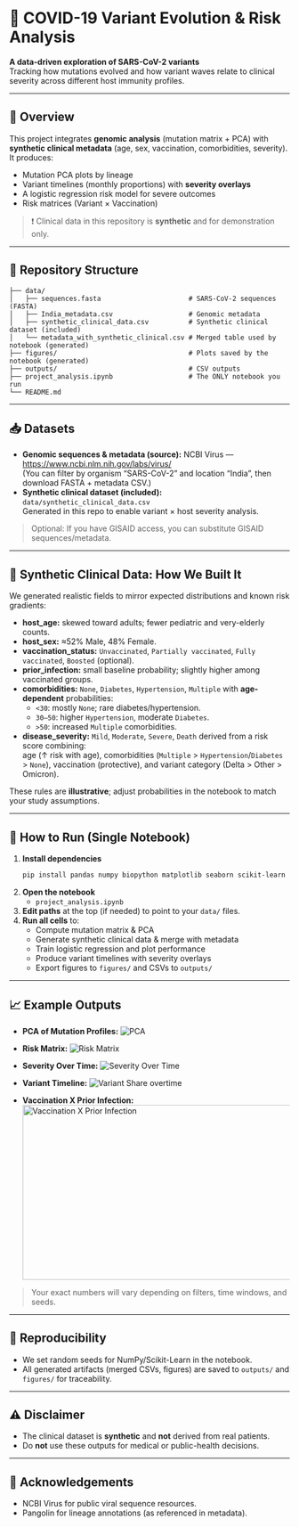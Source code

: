 # 🧬 COVID-19 Variant Evolution & Risk Analysis

**A data-driven exploration of SARS-CoV-2 variants**  
Tracking how mutations evolved and how variant waves relate to clinical severity across different host immunity profiles.

---

## 📌 Overview
This project integrates **genomic analysis** (mutation matrix + PCA) with **synthetic clinical metadata** (age, sex, vaccination, comorbidities, severity).  
It produces:
- Mutation PCA plots by lineage
- Variant timelines (monthly proportions) with **severity overlays**
- A logistic regression risk model for severe outcomes
- Risk matrices (Variant × Vaccination)

> :exclamation: Clinical data in this repository is **synthetic** and for demonstration only.

---

## 📂 Repository Structure
```plaintext
├── data/
│   ├── sequences.fasta                      # SARS-CoV-2 sequences (FASTA)
│   ├── India_metadata.csv                   # Genomic metadata
│   ├── synthetic_clinical_data.csv          # Synthetic clinical dataset (included)
│   └── metadata_with_synthetic_clinical.csv # Merged table used by notebook (generated)
├── figures/                                 # Plots saved by the notebook (generated)
├── outputs/                                 # CSV outputs
├── project_analysis.ipynb                   # The ONLY notebook you run
└── README.md
```


---

## :inbox_tray: Datasets
- **Genomic sequences & metadata (source):** NCBI Virus — https://www.ncbi.nlm.nih.gov/labs/virus/  
  (You can filter by organism “SARS-CoV-2” and location “India”, then download FASTA + metadata CSV.)
- **Synthetic clinical dataset (included):** `data/synthetic_clinical_data.csv`  
  Generated in this repo to enable variant × host severity analysis.

> Optional: If you have GISAID access, you can substitute GISAID sequences/metadata.

---

## :microscope: Synthetic Clinical Data: How We Built It
We generated realistic fields to mirror expected distributions and known risk gradients:
- **host_age:** skewed toward adults; fewer pediatric and very-elderly counts.
- **host_sex:** ≈52% Male, 48% Female.
- **vaccination_status:** `Unvaccinated`, `Partially vaccinated`, `Fully vaccinated`, `Boosted` (optional).
- **prior_infection:** small baseline probability; slightly higher among vaccinated groups.
- **comorbidities:** `None`, `Diabetes`, `Hypertension`, `Multiple` with **age-dependent** probabilities:  
  - `<30`: mostly `None`; rare diabetes/hypertension.  
  - `30–50`: higher `Hypertension`, moderate `Diabetes`.  
  - `>50`: increased `Multiple` comorbidities.
- **disease_severity:** `Mild`, `Moderate`, `Severe`, `Death` derived from a risk score combining:  
  age (↑ risk with age), comorbidities (`Multiple` > `Hypertension`/`Diabetes` > `None`), vaccination (protective), and variant category (Delta > Other > Omicron).

These rules are **illustrative**; adjust probabilities in the notebook to match your study assumptions.

---

## 🚀 How to Run (Single Notebook)
1. **Install dependencies**
   ```bash
   pip install pandas numpy biopython matplotlib seaborn scikit-learn
   ```
2. **Open the notebook**
   - `project_analysis.ipynb`
3. **Edit paths** at the top (if needed) to point to your `data/` files.
4. **Run all cells** to:
   - Compute mutation matrix & PCA  
   - Generate synthetic clinical data & merge with metadata  
   - Train logistic regression and plot performance  
   - Produce variant timelines with severity overlays  
   - Export figures to `figures/` and CSVs to `outputs/`

---

## 📈 Example Outputs
- **PCA of Mutation Profiles:**
   ![PCA](https://github.com/user-attachments/assets/64558d3b-1421-4e02-bb8d-f242f039311c)

- **Risk Matrix:**
  ![Risk Matrix](https://github.com/user-attachments/assets/be0b6648-44cd-4019-b967-d12388b42ae4)

- **Severity Over Time:**
  ![Severity Over Time](https://github.com/user-attachments/assets/c850fece-ffa0-4407-a696-96c540d778a6)
  
- **Variant Timeline:**
![Variant Share overtime](https://github.com/user-attachments/assets/3e8cb506-571d-4347-b690-bb4bd8712178)

- **Vaccination X Prior Infection:**
  <img width="627" height="314" alt="Vaccination X Prior Infection" src="https://github.com/user-attachments/assets/b4520e07-ed0d-404c-9f6e-0916c87af309" />

> Your exact numbers will vary depending on filters, time windows, and seeds.

---

## :repeat_one: Reproducibility
- We set random seeds for NumPy/Scikit-Learn in the notebook.
- All generated artifacts (merged CSVs, figures) are saved to `outputs/` and `figures/` for traceability.

---

## ⚠️ Disclaimer
- The clinical dataset is **synthetic** and **not** derived from real patients.  
- Do **not** use these outputs for medical or public-health decisions.

---


## 🙌 Acknowledgements
- NCBI Virus for public viral sequence resources.
- Pangolin for lineage annotations (as referenced in metadata).

